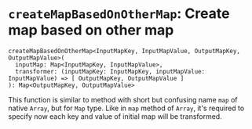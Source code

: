 # `createMapBasedOnOtherMap`: Create map based on other map

```
createMapBasedOnOtherMap<InputMapKey, InputMapValue, OutputMapKey, OutputMapValue>(
  inputMap: Map<InputMapKey, InputMapValue>,
  transformer: (inputMapKey: InputMapKey, inputMapValue: InputMapValue) => [ OutputMapKey, OutputMapValue ]
): Map<OutputMapKey, OutputMapValue>
```

This function is similar to method with short but confusing name `map` of native `Array`, but for `Map` type.
Like in `map` method of `Array`, it's required to specify now each key and value of initial map will be transformed.
